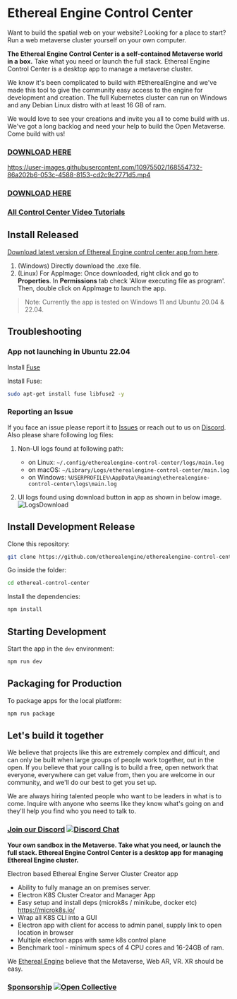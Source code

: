# Ethereal Engine Control Center

Want to build the spatial web on your website? Looking for a place to start? Run a web metaverse cluster yourself on your own computer.

**The Ethereal Engine Control Center is a self-contained Metaverse world in a box.** 
Take what you need or launch the full stack.  Ethereal Engine Control Center is a desktop app to manage a metaverse cluster.

We know it's been complicated to build with #EtherealEngine and we've made this tool to give the community easy access to the engine for development and creation. The full Kubernetes cluster can run on Windows and any Debian Linux distro with at least 16 GB of ram.

We would love to see your creations and invite you all to come build with us. We've got a long backlog and need your help to build the Open Metaverse. Come build with us!

### [DOWNLOAD HERE](https://github.com/etherealengine/etherealengine-control-center/releases)

https://user-images.githubusercontent.com/10975502/168554732-86a202b6-053c-4588-8153-cd2c9c2771d5.mp4

### [DOWNLOAD HERE](https://github.com/etherealengine/etherealengine-control-center/releases)

### [All Control Center Video Tutorials](./TUTORIALS.md)

## Install Released

[Download latest version of Ethereal Engine control center app from here](https://github.com/etherealengine/etherealengine-control-center/releases).
1. (Windows) Directly download the .exe file.
2. (Linux) For AppImage: Once downloaded, right click and go to **Properties**. In **Permissions** tab check 'Allow executing file as program'.
Then, double click on AppImage to launch the app.

> Note: Currently the app is tested on Windows 11 and Ubuntu 20.04 & 22.04.

## Troubleshooting

### App not launching in Ubuntu 22.04

Install [Fuse](https://docs.appimage.org/user-guide/troubleshooting/fuse.html)

Install Fuse:
```bash
sudo apt-get install fuse libfuse2 -y
```

### Reporting an Issue

If you face an issue please report it to [Issues](https://github.com/canonical/microk8s/issues) or reach out to us on [Discord](https://discord.gg/xrf). Also please share following log files:

1. Non-UI logs found at following path:
  
    - on Linux: `~/.config/etherealengine-control-center/logs/main.log`
    - on macOS: `~/Library/Logs/etherealengine-control-center/main.log`
    - on Windows: `%USERPROFILE%\AppData\Roaming\etherealengine-control-center\logs\main.log`

2. UI logs found using download button in app as shown in below image.
![LogsDownload](https://user-images.githubusercontent.com/10975502/219317443-5cdf19fd-1e60-4907-a124-56cec72bb633.jpg)

## Install Development Release

Clone this repository:
```bash
git clone https://github.com/etherealengine/etherealengine-control-center.git ethereal-control-center
```
Go inside the folder:
```bash
cd ethereal-control-center
```
Install the dependencies:
```bash
npm install
```

## Starting Development

Start the app in the `dev` environment:

```bash
npm run dev
```

## Packaging for Production

To package apps for the local platform:

```bash
npm run package
```

## Let's build it together

We believe that projects like this are extremely complex and difficult, and can only be built when large groups of people work together, out in the open. If you believe that your calling is to build a free, open network that everyone, everywhere can get value from, then you are welcome in our community, and we'll do our best to get you set up.

We are always hiring talented people who want to be leaders in what is to come. Inquire with anyone who seems like they know what's going on and they'll help you find who you need to talk to.

### [Join our Discord](https://discord.gg/xrf)  [![Discord Chat](https://img.shields.io/discord/692672143053422678.svg)](https://discord.gg/xrf)

**Your own sandbox in the Metaverse. Take what you need, or launch the full stack.
Ethereal Engine Control Center is a desktop app for managing Ethereal Engine cluster.**

Electron based Ethereal Engine Server Cluster Creator app

- Ability to fully manage an on premises server.
- Electron K8S Cluster Creator and Manager App
- Easy setup and install deps (microk8s / minikube, docker etc) <https://microk8s.io/>
- Wrap all K8S CLI into a GUI
- Electron app with client for access to admin panel, supply link to open location in browser
- Multiple electron apps with same k8s control plane
- Benchmark tool - minimum specs of 4 CPU cores and 16-24GB of ram.

We [Ethereal Engine](https://github.com/etherealengine) believe that the Metaverse, Web AR, VR. XR should be easy.

### [Sponsorship](https://opencollective.com/etherealengine) [![Open Collective](https://opencollective.com/etherealengine/tiers/badge.svg)](https://opencollective.com/etherealengine)
